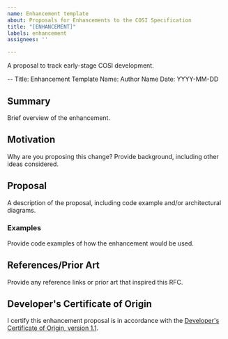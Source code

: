 ```yaml
---
name: Enhancement template
about: Proposals for Enhancements to the COSI Specification
title: "[ENHANCEMENT]"
labels: enhancement
assignees: ''

---
```


A proposal to track early-stage COSI development.

--
Title:  Enhancement Template 
Name: Author Name
Date: YYYY-MM-DD

## Summary

Brief overview of the enhancement.

## Motivation

Why are you proposing this change? Provide background, including other ideas considered.

## Proposal

A description of the proposal, including code example and/or architectural diagrams.

### Examples

Provide code examples of how the enhancement would be used.

## References/Prior Art

Provide any reference links or prior art that inspired this RFC.

## Developer's Certificate of Origin

I certify this enhancement proposal is in accordance with the [Developer's Certificate of Origin, version 1.1](https://developercertificate.org).

